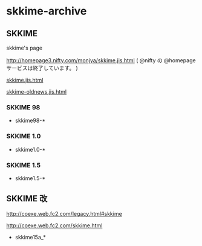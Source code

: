 # skkime-archive

## SKKIME

skkime's page

http://homepage3.nifty.com/monjya/skkime.jis.html ( @nifty の @homepage サービスは終了しています。 )

[skkime.jis.html](skkime.jis.html)

[skkime-oldnews.jis.html](skkime-oldnews.jis.html)

### SKKIME 98

* skkime98-*

### SKKIME 1.0

* skkime1.0-*

### SKKIME 1.5

* skkime1.5-*

## SKKIME 改

http://coexe.web.fc2.com/legacy.html#skkime

http://coexe.web.fc2.com/skkime.html

* skkime15a_*
